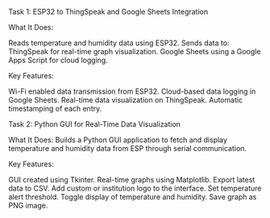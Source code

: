 Task 1: ESP32 to ThingSpeak and Google Sheets Integration

What It Does:

   Reads temperature and humidity data using ESP32.
   Sends data to:
      ThingSpeak for real-time graph visualization.
      Google Sheets using a Google Apps Script for cloud logging.

Key Features:

   Wi-Fi enabled data transmission from ESP32.
   Cloud-based data logging in Google Sheets.
   Real-time data visualization on ThingSpeak.
   Automatic timestamping of each entry.

Task 2: Python GUI for Real-Time Data Visualization

What It Does:
   Builds a Python GUI application to fetch and display temperature and humidity data from ESP through serial communication.

Key Features:

   GUI created using Tkinter.
   Real-time graphs using Matplotlib.
   Export latest data to CSV.
   Add custom or institution logo to the interface.
   Set temperature alert threshold.
   Toggle display of temperature and humidity.
   Save graph as PNG image.



